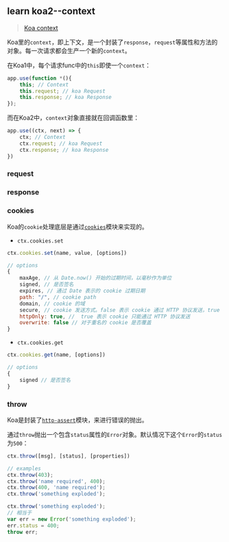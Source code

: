 ## learn koa2--context

> [Koa context](https://github.com/koajs/koa/blob/master/docs/api/context.md)

Koa里的`context`，即上下文，是一个封装了`response`，`request`等属性和方法的对象。每一次请求都会生产一个新的`context`。

在Koa1中，每个请求func中的`this`即使一个`context`：

```javascript
app.use(function *(){
    this; // Context
    this.request; // koa Request
    this.response; // koa Response
});
```

而在Koa2中，`context`对象直接就在回调函数里：

```javascript
app.use((ctx, next) => {
    ctx; // Context
    ctx.request; // koa Request
    ctx.response; // koa Response
})
```

### request

### response

### cookies

Koa的`cookie`处理底层是通过[`cookies`](https://github.com/pillarjs/cookies)模块来实现的。

- `ctx.cookies.set`

```javascript
ctx.cookies.set(name, value, [options])

// options
{
    maxAge, // 从 Date.now() 开始的过期时间，以毫秒作为单位
    signed, // 是否签名
    expires, // 通过 Date 表示的 cookie 过期日期
    path: "/", // cookie path
    domain, // cookie 的域
    secure, // cookie 发送方式。false 表示 cookie 通过 HTTP 协议发送，true 表示 cookie 通过 HTTPS 发送
    httpOnly: true, //  true 表示 cookie 只能通过 HTTP 协议发送
    overwrite: false // 对于重名的 cookie 是否覆盖
}

```

- `ctx.cookies.get`

```javascript
ctx.cookies.get(name, [options])

// options
{
    signed // 是否签名
}
```

### throw

Koa是封装了[`http-assert`](https://github.com/jshttp/http-assert)模块，来进行错误的抛出。

通过`throw`抛出一个包含`status`属性的`Error`对象。默认情况下这个`Error`的`status`为`500`：

```javascript
ctx.throw([msg], [status], [properties])

// examples
ctx.throw(403);
ctx.throw('name required', 400);
ctx.throw(400, 'name required');
ctx.throw('something exploded');
```

```javascript
ctx.throw('something exploded');
// 相当于
var err = new Error('something exploded');
err.status = 400;
throw err;
```
